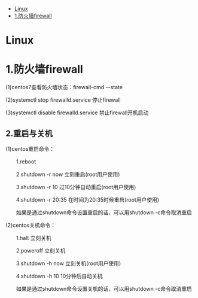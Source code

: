 <!-- GFM-TOC -->
* [Linux](#Linux)
* [1.防火墙firewall](#1.防火墙firewall)
<!-- GFM-TOC -->
# Linux

# 1.防火墙firewall

(1)centos7查看防火墙状态：firewall-cmd --state

(2)systemctl stop firewalld.service  停止firewall

(3)systemctl disable firewalld.service  禁止firewall开机启动

## 2.重启与关机

(1)centos重启命令：

　　1.reboot
  
　　2.shutdown -r now 立刻重启(root用户使用)
  
　　3.shutdown -r 10 过10分钟自动重启(root用户使用)
  
　　4.shutdown -r 20:35 在时间为20:35时候重启(root用户使用)
  
　　如果是通过shutdown命令设置重启的话，可以用shutdown -c命令取消重启

(2)centos关机命令：

　　1.halt 立刻关机
  
　　2.poweroff 立刻关机
  
　　3.shutdown -h now 立刻关机(root用户使用)
  
　　4.shutdown -h 10 10分钟后自动关机
  
　　如果是通过shutdown命令设置关机的话，可以用shutdown -c命令取消重启
